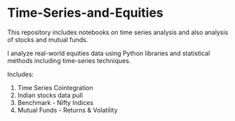 # Time-Series-and-Equities

This repository includes notebooks on time series analysis and also analysis of stocks and mutual funds. 

I analyze real-world equities data using Python libraries and statistical methods including time-series techniques. 

Includes: 
1. Time Series Cointegration
2. Indian stocks data pull
3. Benchmark - Nifty Indices
4. Mutual Funds - Returns & Volatility
